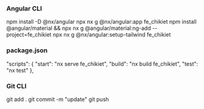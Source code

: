 ### Angular CLI
npm install -D @nx/angular
npx nx g @nx/angular:app fe_chikiet
npm install @angular/material && npx nx g @angular/material:ng-add --project=fe_chikiet
npx nx g @nx/angular:setup-tailwind fe_chikiet
### package.json
  "scripts": {
    "start": "nx serve fe_chikiet",
    "build": "nx build fe_chikiet",
    "test": "nx test"
  },
### Git CLI
git add .
git commit -m "update"
git push